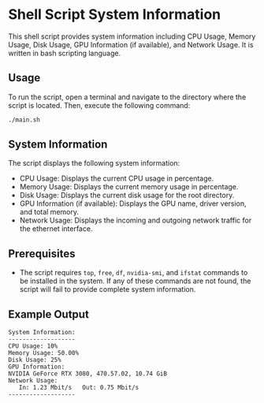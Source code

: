 # Shell Script System Information

This shell script provides system information including CPU Usage, Memory Usage, Disk Usage, GPU Information (if available), and Network Usage. It is written in bash scripting language.

## Usage

To run the script, open a terminal and navigate to the directory where the script is located. Then, execute the following command:

```bash
./main.sh
```

## System Information

The script displays the following system information:

- CPU Usage: Displays the current CPU usage in percentage.
- Memory Usage: Displays the current memory usage in percentage.
- Disk Usage: Displays the current disk usage for the root directory.
- GPU Information (if available): Displays the GPU name, driver version, and total memory.
- Network Usage: Displays the incoming and outgoing network traffic for the ethernet interface.

## Prerequisites

- The script requires `top`, `free`, `df`, `nvidia-smi`, and `ifstat` commands to be installed in the system. If any of these commands are not found, the script will fail to provide complete system information.

## Example Output

```
System Information:
-------------------
CPU Usage: 10%
Memory Usage: 50.00%
Disk Usage: 25%
GPU Information:
NVIDIA GeForce RTX 3080, 470.57.02, 10.74 GiB
Network Usage:
   In: 1.23 Mbit/s   Out: 0.75 Mbit/s
-------------------
```
